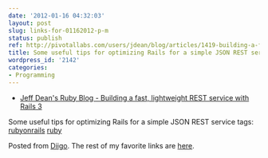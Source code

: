 ```yaml
---
date: '2012-01-16 04:32:03'
layout: post
slug: links-for-01162012-p-m
status: publish
ref: http://pivotallabs.com/users/jdean/blog/articles/1419-building-a-fast-lightweight-rest-service-with-rails-3-
title: Some useful tips for optimizing Rails for a simple JSON REST service
wordpress_id: '2142'
categories:
- Programming
---
```



  * [Jeff Dean's Ruby Blog - Building a fast, lightweight REST service with Rails 3](http://pivotallabs.com/users/jdean/blog/articles/1419-building-a-fast-lightweight-rest-service-with-rails-3-)


Some useful tips for optimizing Rails for a simple  JSON REST service
 tags:                      [rubyonrails](http://www.diigo.com/user/eobrain/rubyonrails)            [ruby](http://www.diigo.com/user/eobrain/ruby)


Posted from [Diigo](http://www.diigo.com). The rest of my favorite links are [here](http://www.diigo.com/user/eobrain).

